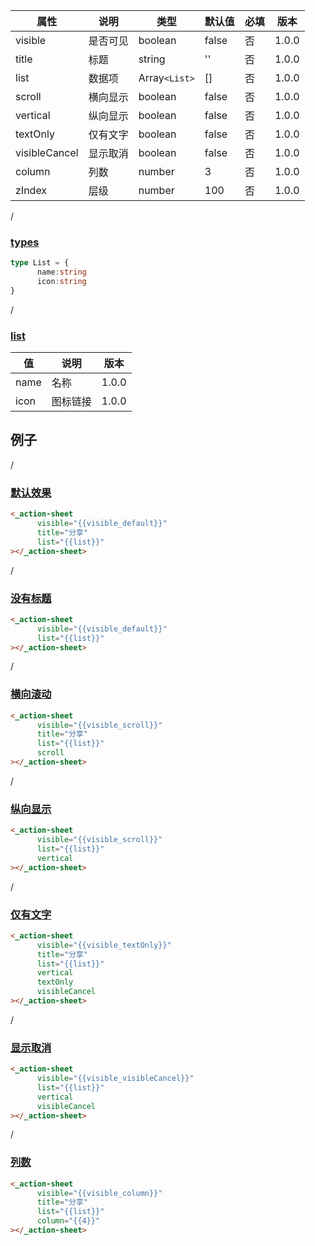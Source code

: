 | 属性 | 说明 | 类型 | 默认值 | 必填 | 版本 |
| - | - | - | - | - | - |
| visible | 是否可见 | boolean | false | 否 | 1.0.0 |
| title | 标题 | string | '' | 否 | 1.0.0 |
| list | 数据项 | Array`<List>` | [] | 否 | 1.0.0 |
| scroll | 横向显示 | boolean | false | 否 | 1.0.0 |
| vertical | 纵向显示 | boolean | false | 否 | 1.0.0 |
| textOnly | 仅有文字 | boolean | false | 否 | 1.0.0 |
| visibleCancel | 显示取消 | boolean | false | 否 | 1.0.0 |
| column | 列数 | number | 3 | 否 | 1.0.0 |
| zIndex | 层级 | number | 100 | 否 | 1.0.0 |

<p id="types" class='anchor'>/</p>  

### [types](#types)

```typescript
type List = {
      name:string
      icon:string
}
```

<p id="list" class='anchor'>/</p>  

### [list](#list)

| 值 | 说明 | 版本 |
| - | - | - |
| name | 名称 | 1.0.0 |
| icon | 图标链接 | 1.0.0 |

## 例子

<p id="默认效果" class='anchor'>/</p> 

### [默认效果](#默认效果)

```html
<_action-sheet
      visible="{{visible_default}}"
      title="分享"
      list="{{list}}"
></_action-sheet>
```

<p id="没有标题" class='anchor'>/</p> 

### [没有标题](#没有标题)

```html
<_action-sheet
      visible="{{visible_default}}"
      list="{{list}}"
></_action-sheet>
```

<p id="横向滚动" class='anchor'>/</p> 

### [横向滚动](#横向滚动)

```html
<_action-sheet
      visible="{{visible_scroll}}"
      title="分享"
      list="{{list}}"
      scroll
></_action-sheet>
```

<p id="纵向显示" class='anchor'>/</p> 

### [纵向显示](#纵向显示)

```html
<_action-sheet
      visible="{{visible_scroll}}"
      list="{{list}}"
      vertical
></_action-sheet>
```

<p id="仅有文字" class='anchor'>/</p> 

### [仅有文字](#仅有文字)

```html
<_action-sheet
      visible="{{visible_textOnly}}"
      title="分享"
      list="{{list}}"
      vertical
      textOnly
      visibleCancel
></_action-sheet>
```

<p id="显示取消" class='anchor'>/</p> 

### [显示取消](#显示取消)

```html
<_action-sheet
      visible="{{visible_visibleCancel}}"
      list="{{list}}"
      vertical
      visibleCancel
></_action-sheet>
```

<p id="列数" class='anchor'>/</p> 

### [列数](#列数)

```html
<_action-sheet
      visible="{{visible_column}}"
      title="分享"
      list="{{list}}"
      column="{{4}}"
></_action-sheet>
```